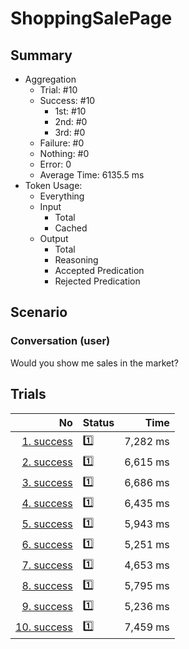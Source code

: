 # ShoppingSalePage
## Summary
  - Aggregation
    - Trial: #10
    - Success: #10
      - 1st: #10
      - 2nd: #0
      - 3rd: #0
    - Failure: #0
    - Nothing: #0
    - Error: 0
    - Average Time: 6135.5 ms
  - Token Usage:
    - Everything
    - Input
      - Total
      - Cached
    - Output
      - Total
      - Reasoning
      - Accepted Predication
      - Rejected Predication

## Scenario
### Conversation (user)
Would you show me sales in the market?

## Trials
No | Status | Time
---:|:-------|------:
[1. success](./trials/1.success.json) | 1️⃣ | 7,282 ms
[2. success](./trials/2.success.json) | 1️⃣ | 6,615 ms
[3. success](./trials/3.success.json) | 1️⃣ | 6,686 ms
[4. success](./trials/4.success.json) | 1️⃣ | 6,435 ms
[5. success](./trials/5.success.json) | 1️⃣ | 5,943 ms
[6. success](./trials/6.success.json) | 1️⃣ | 5,251 ms
[7. success](./trials/7.success.json) | 1️⃣ | 4,653 ms
[8. success](./trials/8.success.json) | 1️⃣ | 5,795 ms
[9. success](./trials/9.success.json) | 1️⃣ | 5,236 ms
[10. success](./trials/10.success.json) | 1️⃣ | 7,459 ms
